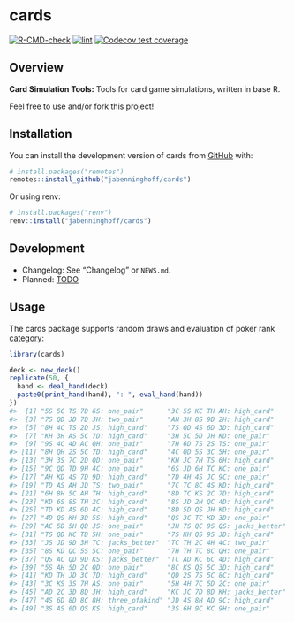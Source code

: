 
<!-- README.md is generated from README.Rmd. Please edit that file -->

# cards

<!-- badges: start -->

[![R-CMD-check](https://github.com/jabenninghoff/cards/workflows/R-CMD-check/badge.svg)](https://github.com/jabenninghoff/cards/actions)
[![lint](https://github.com/jabenninghoff/cards/workflows/lint/badge.svg)](https://github.com/jabenninghoff/cards/actions)
[![Codecov test
coverage](https://codecov.io/gh/jabenninghoff/cards/branch/main/graph/badge.svg)](https://app.codecov.io/gh/jabenninghoff/cards?branch=main)
<!-- badges: end -->

## Overview

**Card Simulation Tools:** Tools for card game simulations, written in
base R.

Feel free to use and/or fork this project!

## Installation

You can install the development version of cards from
[GitHub](https://github.com/) with:

``` r
# install.packages("remotes")
remotes::install_github("jabenninghoff/cards")
```

Or using renv:

``` r
# install.packages("renv")
renv::install("jabenninghoff/cards")
```

## Development

- Changelog: See “Changelog” or `NEWS.md`.
- Planned: [TODO](TODO.md)

## Usage

The cards package supports random draws and evaluation of poker rank
[category](https://en.wikipedia.org/wiki/List_of_poker_hands):

``` r
library(cards)

deck <- new_deck()
replicate(50, {
  hand <- deal_hand(deck)
  paste0(print_hand(hand), ": ", eval_hand(hand))
})
#>  [1] "5S 5C TS 7D 6S: one_pair"      "3C 5S KC TH AH: high_card"    
#>  [3] "7S QD JD 7D JH: two_pair"      "AH 3H 8S 9D 2H: high_card"    
#>  [5] "8H 4C TS 2D JS: high_card"     "7S QD 4S 6D 3D: high_card"    
#>  [7] "KH 3H AS 5C 7D: high_card"     "3H 5C 5D JH KD: one_pair"     
#>  [9] "9S 4C 4D AC QH: one_pair"      "7H 6D 7S 2S TS: one_pair"     
#> [11] "8H QH 2S 5C 7D: high_card"     "4C QD 5S 3C 5H: one_pair"     
#> [13] "3H 3S 7C 2D QD: one_pair"      "KH JC 7H TS 6H: high_card"    
#> [15] "9C QD TD 9H 4C: one_pair"      "6S JD 6H TC KC: one_pair"     
#> [17] "AH KD 4S 7D 9D: high_card"     "7D 4H 4S JC 9C: one_pair"     
#> [19] "TD AS AH JD TS: two_pair"      "7C TC 8C 4S KD: high_card"    
#> [21] "6H 8H 5C AH TH: high_card"     "8D TC KS 2C 7D: high_card"    
#> [23] "KD 6S 8S TH 2C: high_card"     "8S JD 2H QC 4D: high_card"    
#> [25] "TD KD AS 6D 4C: high_card"     "8D 5D QS JH KD: high_card"    
#> [27] "4D QS KH 3D 5S: high_card"     "QS 3C TC KD 3D: one_pair"     
#> [29] "AC 5D 5H QD JS: one_pair"      "JH 7S QC 9S QS: jacks_better" 
#> [31] "TS QD KC TD 5H: one_pair"      "7S KH QS 9S JD: high_card"    
#> [33] "JS JD 9D 3H TC: jacks_better"  "TC TH 2C 4H 4C: two_pair"     
#> [35] "8S KD QC 5S 5C: one_pair"      "7H TH TC 8C QH: one_pair"     
#> [37] "QS AC QD 9D KS: jacks_better"  "TC AD KC 6C 4D: high_card"    
#> [39] "5S AH 5D 2C QD: one_pair"      "8C KS QS 5C 3D: high_card"    
#> [41] "KD TH JD 3C 7D: high_card"     "QD 2S 7S 5C 8C: high_card"    
#> [43] "3C KS 3S 7H AS: one_pair"      "5H 4H 7C 5D 2C: one_pair"     
#> [45] "AD 2C 3D 8D JH: high_card"     "KC JC 7D 8D KH: jacks_better" 
#> [47] "4S 6D 8D 8C 8H: three_ofakind" "JD 4S 8H AD 9C: high_card"    
#> [49] "3S AS 6D QS KS: high_card"     "3S 6H 9C KC 9H: one_pair"
```

